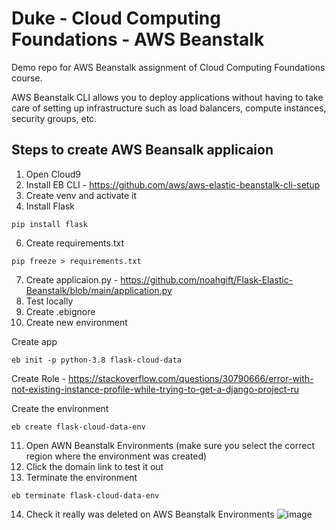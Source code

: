 # Duke - Cloud Computing Foundations - AWS Beanstalk

Demo repo for AWS Beanstalk assignment of Cloud Computing Foundations course.

AWS Beanstalk CLI allows you to deploy applications without having to take care of setting up infrastructure such as load balancers, compute instances, security groups, etc.

## Steps to create AWS Beansalk applicaion

1. Open Cloud9
2. Install EB CLI - https://github.com/aws/aws-elastic-beanstalk-cli-setup
3. Create venv and activate it
4. Install Flask
```
pip install flask
```
6. Create requirements.txt
```
pip freeze > requirements.txt
```
7. Create applicaion.py - https://github.com/noahgift/Flask-Elastic-Beanstalk/blob/main/application.py
8. Test locally
9. Create .ebignore
10. Create new environment

Create app
```
eb init -p python-3.8 flask-cloud-data
```

Create Role - https://stackoverflow.com/questions/30790666/error-with-not-existing-instance-profile-while-trying-to-get-a-django-project-ru

Create the environment
```
eb create flask-cloud-data-env
```
11. Open AWN Beanstalk Environments (make sure you select the correct region where the environment was created)
12. Click the domain link to test it out
13. Terminate the environment
```
eb terminate flask-cloud-data-env
```
14. Check it really was deleted on AWS Beanstalk Environments
![image](https://github.com/brunomariz/duke-ccf-aws-beanstalk/assets/48870924/f3527680-74bc-42bf-8bdc-8e941dab2414)

